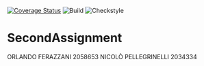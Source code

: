 [![Coverage Status](https://coveralls.io/repos/github/orlifera/SecondAssignment/badge.svg?branch=master)](https://coveralls.io/github/orlifera/SecondAssignment?branch=master)
![Build](https://github.com/orlifera/SecondAssignment/actions/workflows/build.yml/badge.svg)
![Checkstyle](https://github.com/orlifera/SecondAssignment/actions/workflows/checkstyle.yml/badge.svg)

# SecondAssignment

ORLANDO FERAZZANI 2058653
NICOLÒ PELLEGRINELLI 2034334

